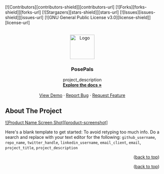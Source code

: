 <a name="readme-top"></a>
<!-- PROJECT SHIELDS -->
[![Contributors][contributors-shield]][contributors-url]
[![Forks][forks-shield]][forks-url]
[![Stargazers][stars-shield]][stars-url]
[![Issues][issues-shield]][issues-url]
[![GNU General Public License v3.0][license-shield]][license-url]

<!-- PROJECT LOGO -->
<br />
<div align="center">
  <a href="https://github.com/github_username/posepals">
    <img src="images/logo.png" alt="Logo" width="80" height="80">
  </a>

<h3 align="center">PosePals</h3>

  <p align="center">
    project_description
    <br />
    <a href="https://github.com/github_username/posepals"><strong>Explore the docs »</strong></a>
    <br />
    <br />
    <a href="https://github.com/github_username/posepals">View Demo</a>
    ·
    <a href="https://github.com/github_username/posepals/issues">Report Bug</a>
    ·
    <a href="https://github.com/github_username/posepals/issues">Request Feature</a>
  </p>
</div>

<!-- ABOUT THE PROJECT -->
## About The Project

[![Product Name Screen Shot][product-screenshot]](https://example.com)

Here's a blank template to get started: To avoid retyping too much info. Do a search and replace with your text editor for the following: `github_username`, `repo_name`, `twitter_handle`, `linkedin_username`, `email_client`, `email`, `project_title`, `project_description`

<p align="right">(<a href="#readme-top">back to top</a>)</p>



<p align="right">(<a href="#readme-top">back to top</a>)</p>
